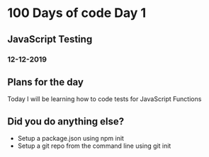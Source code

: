 # 100 Days of code Day 1
## JavaScript Testing
### 12-12-2019


## Plans for the day
Today I will be learning how to code tests for JavaScript Functions

## Did you do anything else?
- Setup a package.json using npm init
- Setup a git repo from the command line using git init